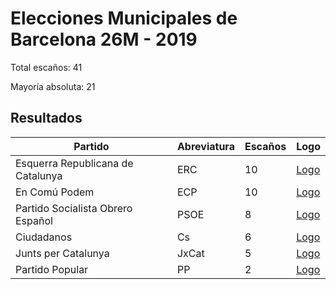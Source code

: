 # Elecciones Municipales de Barcelona 26M - 2019

Total escaños: 41

Mayoría absoluta: 21

## Resultados

| Partido | Abreviatura | Escaños | Logo |
| - | - | - | - |
| Esquerra Republicana de Catalunya | ERC | 10 | [Logo](https://github.com/playzzz/Pactos/blob/master/Logos/ERC.jpg?raw=true)
| En Comú Podem | ECP | 10 | [Logo](https://github.com/playzzz/Pactos/blob/master/Logos/UP.jpg?raw=true)
| Partido Socialista Obrero Español | PSOE | 8 | [Logo](https://github.com/playzzz/Pactos/blob/master/Logos/PSOE.jpg?raw=true)
| Ciudadanos | Cs | 6 | [Logo](https://github.com/playzzz/Pactos/blob/master/Logos/Cs.jpg?raw=true)
| Junts per Catalunya | JxCat | 5 | [Logo](https://github.com/playzzz/Pactos/blob/master/Logos/JxCat.jpg?raw=true)
| Partido Popular | PP | 2 | [Logo](https://github.com/playzzz/Pactos/blob/master/Logos/PP.jpg?raw=true)
